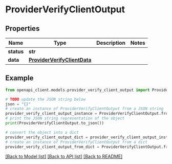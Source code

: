 # ProviderVerifyClientOutput


## Properties

Name | Type | Description | Notes
------------ | ------------- | ------------- | -------------
**status** | **str** |  | 
**data** | [**ProviderVerifyClientData**](ProviderVerifyClientData.md) |  | 

## Example

```python
from openapi_client.models.provider_verify_client_output import ProviderVerifyClientOutput

# TODO update the JSON string below
json = "{}"
# create an instance of ProviderVerifyClientOutput from a JSON string
provider_verify_client_output_instance = ProviderVerifyClientOutput.from_json(json)
# print the JSON string representation of the object
print(ProviderVerifyClientOutput.to_json())

# convert the object into a dict
provider_verify_client_output_dict = provider_verify_client_output_instance.to_dict()
# create an instance of ProviderVerifyClientOutput from a dict
provider_verify_client_output_from_dict = ProviderVerifyClientOutput.from_dict(provider_verify_client_output_dict)
```
[[Back to Model list]](../README.md#documentation-for-models) [[Back to API list]](../README.md#documentation-for-api-endpoints) [[Back to README]](../README.md)


